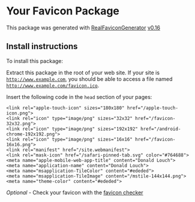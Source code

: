 # Your Favicon Package

This package was generated with [RealFaviconGenerator](https://realfavicongenerator.net/) [v0.16](https://realfavicongenerator.net/change_log#v0.16)

## Install instructions

To install this package:

Extract this package in the root of your web site. If your site is <code>http://www.example.com</code>, you should be able to access a file named <code>http://www.example.com/favicon.ico</code>.

Insert the following code in the `head` section of your pages:

    <link rel="apple-touch-icon" sizes="180x180" href="/apple-touch-icon.png">
    <link rel="icon" type="image/png" sizes="32x32" href="/favicon-32x32.png">
    <link rel="icon" type="image/png" sizes="192x192" href="/android-chrome-192x192.png">
    <link rel="icon" type="image/png" sizes="16x16" href="/favicon-16x16.png">
    <link rel="manifest" href="/site.webmanifest">
    <link rel="mask-icon" href="/safari-pinned-tab.svg" color="#764688">
    <meta name="apple-mobile-web-app-title" content="Donald Louch">
    <meta name="application-name" content="Donald Louch">
    <meta name="msapplication-TileColor" content="#ededed">
    <meta name="msapplication-TileImage" content="/mstile-144x144.png">
    <meta name="theme-color" content="#ededed">

*Optional* - Check your favicon with the [favicon checker](https://realfavicongenerator.net/favicon_checker)